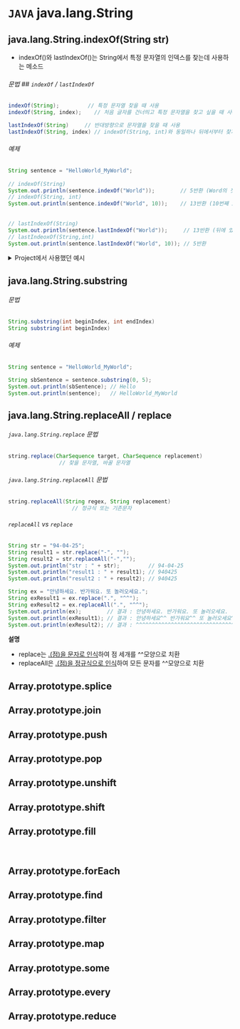 # `JAVA`  java.lang.String

## java.lang.String.indexOf(String str)
* indexOf()와 lastIndexOf()는 String에서 특정 문자열의 인덱스를 찾는데 사용하는 메소드

###### 문법 ## `indexOf`  /  `lastIndexOf`
```Java
indexOf(String);         // 특정 문자열 찾을 때 사용
indexOf(String, index);    // 처음 글자를 건너띄고 특정 문자열을 찾고 싶을 때 사용

lastIndexOf(String)	    // 반대방향으로 문자열을 찾을 때 사용
lastIndexOf(String, index) // indexOf(String, int)와 동일하나 뒤에서부터 찾기 시작 
```

###### 예제 
```Java
String sentence = "HelloWorld_MyWorld";
		
// indexOf(String)
System.out.println(sentence.indexOf("World"));        // 5반환 (Word의 첫 index가 5부터 시작)
// indexOf(String, int)
System.out.println(sentence.indexOf("World", 10));    // 13반환 (10번째 idx 이후에 있는 World의 첫 글자 idx 반환)
		
		
// lastIndexOf(String)
System.out.println(sentence.lastIndexOf("World"));     // 13반환 (뒤에 있는 World의 첫번째 인덱스 값)
// lastIndeoxOf(String,int)
System.out.println(sentence.lastIndexOf("World", 10)); // 5반환
```



<details>

<summary>Project에서 사용했던 예시</summary>

<div>

```javascript

	if (file == null && originProfile.getpSaved() == null) { // 첨부된 파일과 DB에 저장된 정보 모두 없을 경우 null값 전달.
		profile.setpPath(pPath);
		profile.setpOrigin("");
		profile.setpSaved("");
		profile.setId(id);
	} else if(file == null) { // 첨부된 파일이 없을 경우, 이전 정보를 업데이트할 DTO에 실어준다.
		profile.setpPath(originProfile.getpPath());
		profile.setpOrigin(originProfile.getpOrigin());
		profile.setpSaved(originProfile.getpSaved());
		profile.setId(id);
	} else if (file != null && file.isEmpty() == false) { // 첨부된 파일이 있을경우 받아온 파일을 저장한다.
		String pOrigin = file.getOriginalFilename();
		String extName = pOrigin.substring(pOrigin.lastIndexOf("."));
		String uuid = UUID.randomUUID().toString().replaceAll("##", "");
		String pSaved = uuid + extName;
		File uploadFile = new File(realPath, pSaved);
		file.transferTo(uploadFile);
	
		profile.setpOrigin(pOrigin);
		profile.setpSaved(pSaved);
		profile.setpPath(pPath);
		profile.setId(id);
	} // End if
```

</div>

</details>

## java.lang.String.substring
###### 문법
```java
String.substring(int beginIndex, int endIndex)
String substring(int beginIndex)
```

###### 예제
```java
String sentence = "HelloWorld_MyWorld";

String sbSentence = sentence.substring(0, 5);
System.out.println(sbSentence); // Hello
System.out.println(sentence);   // HelloWorld_MyWorld
```

## java.lang.String.replaceAll / replace

###### `java.lang.String.replace` 문법
```java
string.replace(CharSequence target, CharSequence replacement)
				// 찾을 문자열, 바꿀 문자열
```

###### `java.lang.String.replaceAll` 문법
```java 
string.replaceAll(String regex, String replacement)
					// 정규식 또는 기존문자
```

###### `replaceAll` vs `replace`
```java
String str = "94-04-25";
String result1 = str.replace("-", "");
String result2 = str.replaceAll("-",""); 
System.out.println("str : " + str);         // 94-04-25
System.out.println("result1 : " + result1); // 940425
System.out.println("result2 : " + result2); // 940425

String ex = "안녕하세요. 반가워요. 또 놀러오세요.";
String exResult1 = ex.replace(".", "^^");
String exResult2 = ex.replaceAll(".", "^^");
System.out.println(ex);        // 결과 : 안녕하세요. 반가워요. 또 놀러오세요.
System.out.println(exResult1); // 결과 : 안녕하세요^^ 반가워요^^ 또 놀러오세요^^
System.out.println(exResult2); // 결과 : ^^^^^^^^^^^^^^^^^^^^^^^^^^^^^^^^^^^^^^^^^^
```
**설명**
* replace는 <u> .(점)을 문자로 인식</u>하여 점 세개를 ^^모양으로 치환
* replaceAll은 <u> .(점)을 정규식으로 인식</u>하여 모든 문자를 ^^모양으로 치환

## Array.prototype.splice

## Array.prototype.join
## Array.prototype.push
## Array.prototype.pop
## Array.prototype.unshift
## Array.prototype.shift
## Array.prototype.fill

<br>

## Array.prototype.forEach
## Array.prototype.find
## Array.prototype.filter
## Array.prototype.map
## Array.prototype.some
## Array.prototype.every
## Array.prototype.reduce
